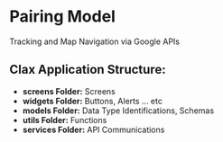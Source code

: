 # Pairing Model
Tracking and Map Navigation via Google APIs 

## Clax Application Structure:
- **screens Folder:** Screens
- **widgets Folder:** Buttons, Alerts ... etc
- **models Folder:** Data Type Identifications, Schemas
- **utils Folder:** Functions
- **services Folder:** API Communications
